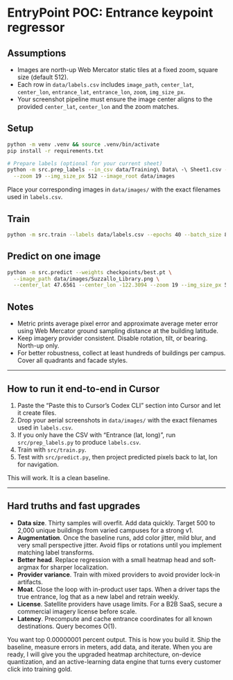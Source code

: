 # EntryPoint POC: Entrance keypoint regressor

## Assumptions
- Images are north-up Web Mercator static tiles at a fixed zoom, square size (default 512).
- Each row in `data/labels.csv` includes `image_path`, `center_lat`, `center_lon`, `entrance_lat`, `entrance_lon`, `zoom`, `img_size_px`.
- Your screenshot pipeline must ensure the image center aligns to the provided `center_lat`, `center_lon` and the zoom matches.

## Setup
```bash
python -m venv .venv && source .venv/bin/activate
pip install -r requirements.txt

# Prepare labels (optional for your current sheet)
python -m src.prep_labels --in_csv data/Training\ Data\ -\ Sheet1.csv --out_csv data/labels.csv \
  --zoom 19 --img_size_px 512 --image_root data/images
```

Place your corresponding images in `data/images/` with the exact filenames used in `labels.csv`.

## Train
```bash
python -m src.train --labels data/labels.csv --epochs 40 --batch_size 8 --lr 3e-4
```

## Predict on one image
```bash
python -m src.predict --weights checkpoints/best.pt \
  --image_path data/images/Suzzallo_Library.png \
  --center_lat 47.6561 --center_lon -122.3094 --zoom 19 --img_size_px 512
```

## Notes
- Metric prints average pixel error and approximate average meter error using Web Mercator ground sampling distance at the building latitude.
- Keep imagery provider consistent. Disable rotation, tilt, or bearing. North-up only.
- For better robustness, collect at least hundreds of buildings per campus. Cover all quadrants and facade styles.

---

## How to run it end-to-end in Cursor
1. Paste the “Paste this to Cursor’s Codex CLI” section into Cursor and let it create files.  
2. Drop your aerial screenshots in `data/images/` with the exact filenames used in `labels.csv`.  
3. If you only have the CSV with “Entrance (lat, long)”, run `src/prep_labels.py` to produce `labels.csv`.  
4. Train with `src/train.py`.  
5. Test with `src/predict.py`, then project predicted pixels back to lat, lon for navigation.  

This will work. It is a clean baseline.

---

## Hard truths and fast upgrades
- **Data size**. Thirty samples will overfit. Add data quickly. Target 500 to 2,000 unique buildings from varied campuses for a strong v1.  
- **Augmentation**. Once the baseline runs, add color jitter, mild blur, and very small perspective jitter. Avoid flips or rotations until you implement matching label transforms.  
- **Better head**. Replace regression with a small heatmap head and soft-argmax for sharper localization.  
- **Provider variance**. Train with mixed providers to avoid provider lock-in artifacts.  
- **Moat**. Close the loop with in-product user taps. When a driver taps the true entrance, log that as a new label and retrain weekly.  
- **License**. Satellite providers have usage limits. For a B2B SaaS, secure a commercial imagery license before scale.  
- **Latency**. Precompute and cache entrance coordinates for all known destinations. Query becomes O(1).  

You want top 0.00000001 percent output. This is how you build it. Ship the baseline, measure errors in meters, add data, and iterate. When you are ready, I will give you the upgraded heatmap architecture, on-device quantization, and an active-learning data engine that turns every customer click into training gold.
